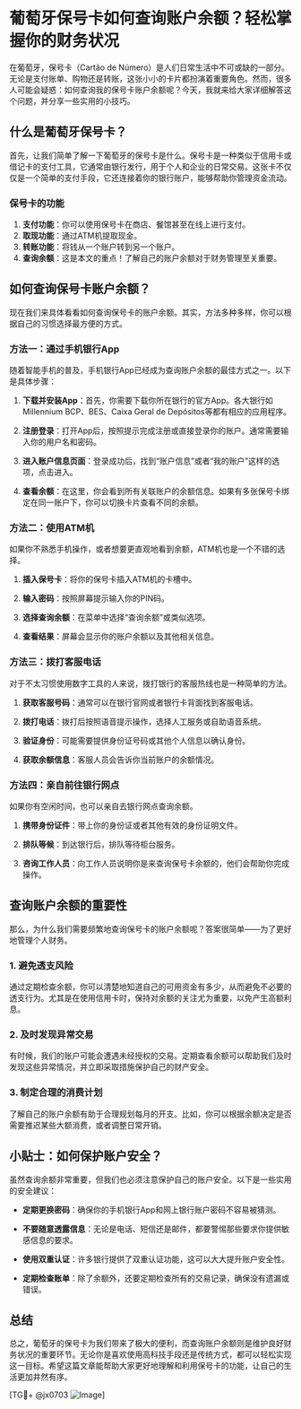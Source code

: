 # 葡萄牙保号卡如何查询账户余额？轻松掌握你的财务状况

在葡萄牙，保号卡（Cartão de Número）是人们日常生活中不可或缺的一部分。无论是支付账单、购物还是转账，这张小小的卡片都扮演着重要角色。然而，很多人可能会疑惑：如何查询我的保号卡账户余额呢？今天，我就来给大家详细解答这个问题，并分享一些实用的小技巧。

## 什么是葡萄牙保号卡？

首先，让我们简单了解一下葡萄牙的保号卡是什么。保号卡是一种类似于信用卡或借记卡的支付工具，它通常由银行发行，用于个人和企业的日常交易。这张卡不仅仅是一个简单的支付手段，它还连接着你的银行账户，能够帮助你管理资金流动。

### 保号卡的功能

1. **支付功能**：你可以使用保号卡在商店、餐馆甚至在线上进行支付。
2. **取现功能**：通过ATM机提取现金。
3. **转账功能**：将钱从一个账户转到另一个账户。
4. **查询余额**：这是本文的重点！了解自己的账户余额对于财务管理至关重要。

## 如何查询保号卡账户余额？

现在我们来具体看看如何查询保号卡的账户余额。其实，方法多种多样，你可以根据自己的习惯选择最方便的方式。

### 方法一：通过手机银行App

随着智能手机的普及，手机银行App已经成为查询账户余额的最佳方式之一。以下是具体步骤：

1. **下载并安装App**：首先，你需要下载你所在银行的官方App。各大银行如Millennium BCP、BES、Caixa Geral de Depósitos等都有相应的应用程序。
   
2. **注册登录**：打开App后，按照提示完成注册或直接登录你的账户。通常需要输入你的用户名和密码。

3. **进入账户信息页面**：登录成功后，找到“账户信息”或者“我的账户”这样的选项，点击进入。

4. **查看余额**：在这里，你会看到所有关联账户的余额信息。如果有多张保号卡绑定在同一账户下，你可以切换卡片查看不同的余额。

### 方法二：使用ATM机

如果你不熟悉手机操作，或者想要更直观地看到余额，ATM机也是一个不错的选择。

1. **插入保号卡**：将你的保号卡插入ATM机的卡槽中。

2. **输入密码**：按照屏幕提示输入你的PIN码。

3. **选择查询余额**：在菜单中选择“查询余额”或类似选项。

4. **查看结果**：屏幕会显示你的账户余额以及其他相关信息。

### 方法三：拨打客服电话

对于不太习惯使用数字工具的人来说，拨打银行的客服热线也是一种简单的方法。

1. **获取客服号码**：通常可以在银行官网或者银行卡背面找到客服电话。

2. **拨打电话**：拨打后按照语音提示操作，选择人工服务或自助语音系统。

3. **验证身份**：可能需要提供身份证号码或其他个人信息以确认身份。

4. **获取余额信息**：客服人员会告诉你当前账户的余额情况。

### 方法四：亲自前往银行网点

如果你有空闲时间，也可以亲自去银行网点查询余额。

1. **携带身份证件**：带上你的身份证或者其他有效的身份证明文件。

2. **排队等候**：到达银行后，排队等待柜台服务。

3. **咨询工作人员**：向工作人员说明你是来查询保号卡余额的，他们会帮助你完成操作。

## 查询账户余额的重要性

那么，为什么我们需要频繁地查询保号卡的账户余额呢？答案很简单——为了更好地管理个人财务。

### 1. 避免透支风险

通过定期检查余额，你可以清楚地知道自己的可用资金有多少，从而避免不必要的透支行为。尤其是在使用信用卡时，保持对余额的关注尤为重要，以免产生高额利息。

### 2. 及时发现异常交易

有时候，我们的账户可能会遭遇未经授权的交易。定期查看余额可以帮助我们及时发现这些异常情况，并立即采取措施保护自己的财产安全。

### 3. 制定合理的消费计划

了解自己的账户余额有助于合理规划每月的开支。比如，你可以根据余额决定是否需要推迟某些大额消费，或者调整日常开销。

## 小贴士：如何保护账户安全？

虽然查询余额非常重要，但我们也必须注意保护自己的账户安全。以下是一些实用的安全建议：

- **定期更换密码**：确保你的手机银行App和网上银行账户密码不容易被猜测。
  
- **不要随意透露信息**：无论是电话、短信还是邮件，都要警惕那些要求你提供敏感信息的要求。

- **使用双重认证**：许多银行提供了双重认证功能，这可以大大提升账户安全性。

- **定期检查账单**：除了余额外，还要定期检查所有的交易记录，确保没有遗漏或错误。

## 总结

总之，葡萄牙的保号卡为我们带来了极大的便利，而查询账户余额则是维护良好财务状况的重要环节。无论你是喜欢使用高科技手段还是传统方式，都可以轻松实现这一目标。希望这篇文章能帮助大家更好地理解和利用保号卡的功能，让自己的生活更加井然有序。

[TG💪+ @jx0703 ![Image](https://github.com/user-attachments/assets/dbca1d08-cadb-493c-b0ec-ad6f7a83f270)]